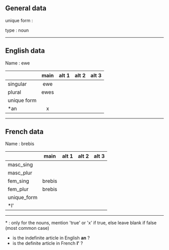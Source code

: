 ## General data

unique form :

type : noun

---

## English data

Name : ewe

|             | main | alt 1 | alt 2 | alt 3 |
| :---------- | :--: | :---: | :---: | ----- |
| singular    | ewe  |       |       |       |
| plural      | ewes |       |       |       |
| unique form |      |       |       |       |
| \*an        |  x   |       |       |       |

---

## French data

Name : brebis

|             |  main  | alt 1 | alt 2 | alt 3 |
| :---------- | :----: | :---: | :---: | :---: |
| masc_sing   |        |       |       |       |
| masc_plur   |        |       |       |       |
| fem_sing    | brebis |       |       |       |
| fem_plur    | brebis |       |       |       |
| unique_form |        |       |       |       |
| \*l'        |        |       |       |       |

---

\* : only for the nouns, mention 'true' or 'x' if true, else leave blank if false (most common case)

- is the indefinite article in English **an** ?
- is the definite article in French **l'** ?

